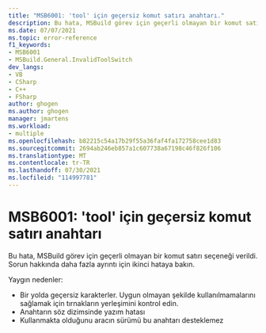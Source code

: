 ```yaml
---
title: "MSB6001: 'tool' için geçersiz komut satırı anahtarı."
description: Bu hata, MSBuild görev için geçerli olmayan bir komut satırı seçeneği verildi.
ms.date: 07/07/2021
ms.topic: error-reference
f1_keywords:
- MSB6001
- MSBuild.General.InvalidToolSwitch
dev_langs:
- VB
- CSharp
- C++
- FSharp
author: ghogen
ms.author: ghogen
manager: jmartens
ms.workload:
- multiple
ms.openlocfilehash: b82215c54a17b29f55a36faf4fa172758cee1d83
ms.sourcegitcommit: 2694ab246eb857a1c607738a67198c46f826f106
ms.translationtype: MT
ms.contentlocale: tr-TR
ms.lasthandoff: 07/30/2021
ms.locfileid: "114997781"
---
```

# <a name="msb6001-invalid-command-line-switch-for-tool"></a>MSB6001: 'tool' için geçersiz komut satırı anahtarı

Bu hata, MSBuild görev için geçerli olmayan bir komut satırı seçeneği verildi. Sorun hakkında daha fazla ayrıntı için ikinci hataya bakın.

Yaygın nedenler:

- Bir yolda geçersiz karakterler. Uygun olmayan şekilde kullanılmamalarını sağlamak için tırnakların yerleşimini kontrol edin.
- Anahtarın söz dizimsinde yazım hatası
- Kullanmakta olduğunu aracın sürümü bu anahtarı desteklemez
